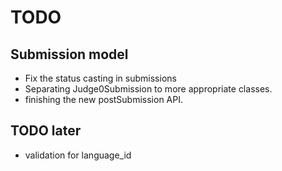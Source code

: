 # TODO

## Submission model
- Fix the status casting in submissions
- Separating Judge0Submission to more appropriate classes.
- finishing the new postSubmission API.

## TODO later
- validation for language_id